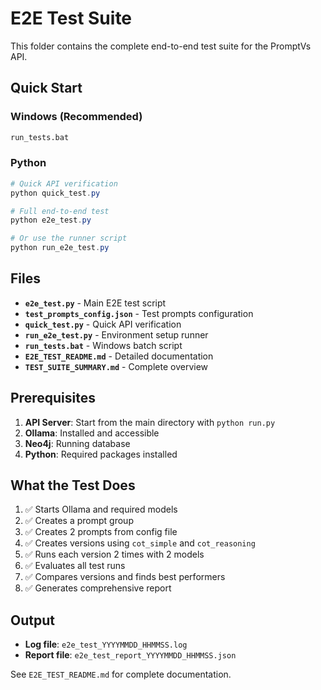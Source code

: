 # E2E Test Suite

This folder contains the complete end-to-end test suite for the PromptVs API.

## Quick Start

### Windows (Recommended)
```cmd
run_tests.bat
```

### Python
```powershell
# Quick API verification
python quick_test.py

# Full end-to-end test
python e2e_test.py

# Or use the runner script
python run_e2e_test.py
```

## Files

- **`e2e_test.py`** - Main E2E test script
- **`test_prompts_config.json`** - Test prompts configuration
- **`quick_test.py`** - Quick API verification
- **`run_e2e_test.py`** - Environment setup runner
- **`run_tests.bat`** - Windows batch script
- **`E2E_TEST_README.md`** - Detailed documentation
- **`TEST_SUITE_SUMMARY.md`** - Complete overview

## Prerequisites

1. **API Server**: Start from the main directory with `python run.py`
2. **Ollama**: Installed and accessible
3. **Neo4j**: Running database
4. **Python**: Required packages installed

## What the Test Does

1. ✅ Starts Ollama and required models
2. ✅ Creates a prompt group  
3. ✅ Creates 2 prompts from config file
4. ✅ Creates versions using `cot_simple` and `cot_reasoning`
5. ✅ Runs each version 2 times with 2 models
6. ✅ Evaluates all test runs
7. ✅ Compares versions and finds best performers
8. ✅ Generates comprehensive report

## Output

- **Log file**: `e2e_test_YYYYMMDD_HHMMSS.log`
- **Report file**: `e2e_test_report_YYYYMMDD_HHMMSS.json`

See `E2E_TEST_README.md` for complete documentation.
